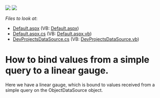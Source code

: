 <!-- default badges list -->
[![](https://img.shields.io/badge/Open_in_DevExpress_Support_Center-FF7200?style=flat-square&logo=DevExpress&logoColor=white)](https://supportcenter.devexpress.com/ticket/details/E971)
[![](https://img.shields.io/badge/📖_How_to_use_DevExpress_Examples-e9f6fc?style=flat-square)](https://docs.devexpress.com/GeneralInformation/403183)
<!-- default badges end -->
<!-- default file list -->
*Files to look at*:

* [Default.aspx](./CS/E971/Default.aspx) (VB: [Default.aspx](./VB/E971/Default.aspx))
* [Default.aspx.cs](./CS/E971/Default.aspx.cs) (VB: [Default.aspx.vb](./VB/E971/Default.aspx.vb))
* [DevProjectsDataSource.cs](./CS/E971/DevProjectsDataSource.cs) (VB: [DevProjectsDataSource.vb](./VB/E971/DevProjectsDataSource.vb))
<!-- default file list end -->
# How to bind values from a simple query to a linear gauge.


<p>Here we have a linear gauge, which is bound to values received from a simple query on the ObjectDataSource object.</p>

<br/>


